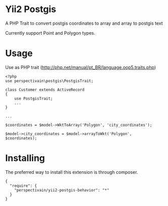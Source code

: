 Yii2 Postgis
=======
A PHP Trait to convert postgis coordinates to array and array to postgis text

Currently support Point and Polygon types.

Usage
=======
Use as PHP trait (http://php.net/manual/pt_BR/language.oop5.traits.php)

```
<?php
use perspectivain\postgis\PostgisTrait;

class Customer extends ActiveRecord
{
    use PostgisTrait;
    ...
}

...

$coordinates = $model->WktToArray('Polygon', 'city_coordinates');

$model->city_coordinates = $model->arrayToWkt('Polygon', $coordinates);
```

Installing
======
The preferred way to install this extension is through composer.

```
{
  "require": {
    "perspectivain/yii2-postgis-behavior": "*"
  }
}
```
